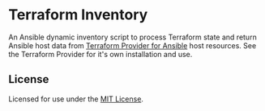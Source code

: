# Terraform Inventory

An Ansible dynamic inventory script to process Terraform state and return
Ansible host data from [Terraform Provider for Ansible][1] host resources. See the
Terraform Provider for it's own installation and use.

## License

Licensed for use under the [MIT License](./LICENSE).

[1]: https://github.com/nbering/terraform-provider-ansible/
